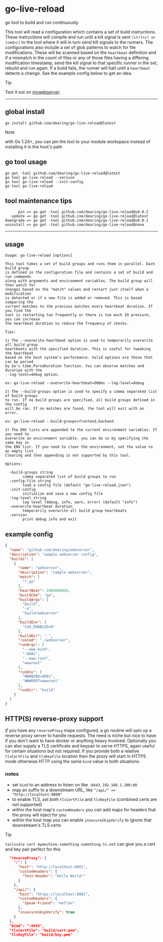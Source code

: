 # go-live-reload

go tool to build and run continuously

This tool will read a configuration which contains a set of build instructions. These instructions will compile and run until a kill signal is sent `(ctrl+c) or (cmd+c)` to the tool where it will in turn send kill signals to the runners. The configurations also include a set of glob patterns to watch for file modifications. These will be scanned based on the `heartbeat` definition and if a mismatch in the count of files or any of those files having a differing modification timestamp, send the kill signal to that specific runner in the set, rebuild and run again. If a build fails, the runner will halt until a `heartbeat` detects a change. See the example config below to get an idea.

>[!TIP]
>Test it out on [mywebserver](https://github.com/dearing/mywebserver?tab=readme-ov-file#try-out).

---
## global install

```
go install github.com/dearing/go-live-reload@latest
```
>[!NOTE]
>with Go 1.24+, you can pin the tool to your module workspace instead of installing it in the host's path
## go tool usage
```
go get -tool github.com/dearing/go-live-reload@latest
go tool go-live-reload --version
go tool go-live-reload --init-config
go tool go-live-reload
```
## tool maintenance tips
```
      pin => go get -tool github.com/dearing/go-live-reload@v0.0.2
   update => go get -tool github.com/dearing/go-live-reload@latest
downgrade => go get -tool github.com/dearing/go-live-reload@v0.0.1
uninstall => go get -tool github.com/dearing/go-live-reload@none
```
---

## usage

```
Usage: go-live-reload [options]

This tool takes a set of build groups and runs them in parallel. Each build group
is defined in the configuration file and contains a set of build and run commands
along with arguments and environment variables. The build group will then watch for
changes based on the "match" values and restart just itself when a modification
is detected or if a new file is added or removed. This is based comparing the
current matches to the previous matches every heartbeat duration. If you find the
tool is restarting too frequently or there is too much IO pressure, you can increase
the heartbeat duration to reduce the frequency of checks.

Tips:

1) The --overwrite-heartbeat option is used to temporarily overwrite all build group
heartbeats with the specified duration. This is useful for tweaking the heartbeat
based on the host system's performance. Valid options are those that can be parsed
by Go's time.ParseDuration function. You can observe matches and duration with the
--log-level=debug option.

ex: go-live-reload --overwrite-heartbeat=500ms --log-level=debug

2) The --build-groups option is used to specify a comma separated list of build groups
to run. If no build groups are specified, all build groups defined in the config
will be ran. If no matches are found, the tool will exit with an error.

ex: go-live-reload --build-groups=frontend,backend

3) The ENV lists are appended to the current environment variables. If you need to
overwrite an environment variable, you can do so by specifying the same key in
the ENV list. If you need to clear the environment, set the value to an empty list.
Clearing and then appending is not supported by this tool.

Options:

  -build-groups string
        comma separated list of build groups to run
  -config-file string
        load a config file (default "go-live-reload.json")
  -init-config
        initialize and save a new config file
  -log-level string
        log level (debug, info, warn, error) (default "info")
  -overwrite-heartbeat duration
        temporarily overwrite all build group heartbeats
  -version
        print debug info and exit
```

## example config

```json
{
  "name": "github.com/dearing/webserver",
  "description": "sample webserver config",
  "builds": [
    {
      "name": "webserver",
      "description": "sample webserver",
      "match": [
        "*.go"
      ],
      "heartBeat": 1000000000,
      "buildCmd": "go",
      "buildArgs": [
        "build",
        "-o",
        "build/webserver"
      ],
      "buildEnv": [
        "CGO_ENABLED=0"
      ],
      "buildDir": ".",
      "runCmd": "./webserver",
      "runArgs": [
        "--www-bind",
        ":8081",
        "--www-root",
        "wwwroot"
      ],
      "runEnv": [
        "WWWBIND=8081",
        "WWWROOT=wwwroot"
      ],
      "runDir": "build"
    }
  ]
}
```
## HTTP(S) reverse-proxy support

*If* you have any `reverseProxy` maps configured, a go routine will spin up a reverse proxy server to handle requests. The need is niche but nice to have if you don't want to have docker or anything heavy involved. Optionally you can also supply a TLS certificate and keypair to serve HTTPS, again useful for certain situations but not required. If you provide both a relative `tlsCertFile` and `tlsKeyFile` location then the proxy will start in HTTPS mode otherwise HTTP using the same `bind` value in both situations.

### notes
- set `bind` to an address to listen on like `:8443`, `192.168.1.100:80`
- map an suffix to a downstream URL, like `"/api/" => "http://localhost:8080"`
- to enable TLS, *set both* `tlsCertFile` and `tlsKeyFile` (combined certs are *not* supported)
- within the host map's `customHeaders` you *can* add maps for headers that the proxy will inject for you
- within the host map you can enable `insecureSkipVerify` to ignore that downstream's TLS certs

> [!TIP]
>  `tailscale cert mymachine.something-something.ts.net` can give you a cert and key pair perfect for this

```json
  "reverseProxy": {
    "/": {
      "host": "http://localhost:8081",
      "customHeaders": {
        "Test-Header": "Hello World!"
      }
    },
    "/api/": {
      "host": "https://localhost:8082",
      "customHeaders": {
        "Speak-Friend": "mellon"
      },
      "insecureSkipVerify": true
    }
  },
  "bind": ":8443",
  "tlsCertFile": "build/cert.pem",
  "tlsKeyFile": "build/key.pem"
```

